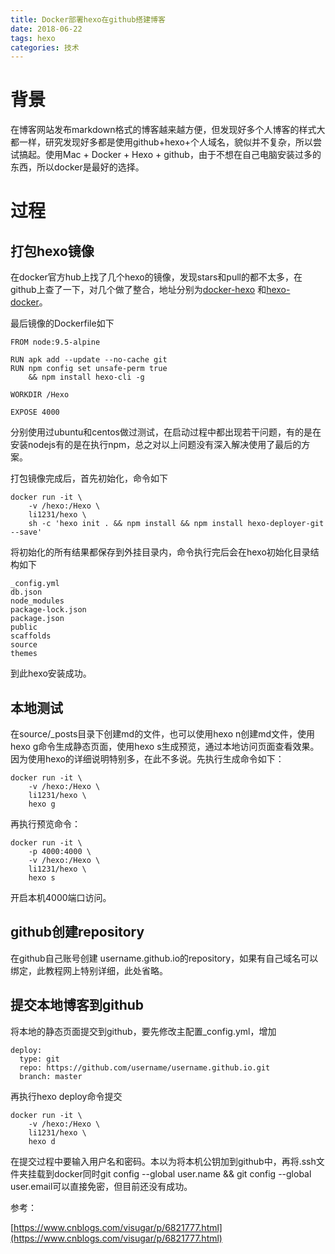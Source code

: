```yaml
---
title: Docker部署hexo在github搭建博客
date: 2018-06-22 
tags: hexo
categories: 技术
---
```


# 背景 

在博客网站发布markdown格式的博客越来越方便，但发现好多个人博客的样式大都一样，研究发现好多都是使用github+hexo+个人域名，貌似并不复杂，所以尝试搞起。使用Mac + Docker + Hexo + github，由于不想在自己电脑安装过多的东西，所以docker是最好的选择。
<!-- more -->

# 过程

## 打包hexo镜像

在docker官方hub上找了几个hexo的镜像，发现stars和pull的都不太多，在github上查了一下，对几个做了整合，地址分别为[docker-hexo](https://github.com/yakumioto/docker-hexo) 和[hexo-docker](https://github.com/neoFelhz/hexo-docker)。

最后镜像的Dockerfile如下

```
FROM node:9.5-alpine

RUN apk add --update --no-cache git
RUN npm config set unsafe-perm true 
	&& npm install hexo-cli -g

WORKDIR /Hexo

EXPOSE 4000
```
分别使用过ubuntu和centos做过测试，在启动过程中都出现若干问题，有的是在安装nodejs有的是在执行npm，总之对以上问题没有深入解决使用了最后的方案。

打包镜像完成后，首先初始化，命令如下

```
docker run -it \
	-v /hexo:/Hexo \
	li1231/hexo \
	sh -c 'hexo init . && npm install && npm install hexo-deployer-git --save'
```
将初始化的所有结果都保存到外挂目录内，命令执行完后会在hexo初始化目录结构如下
	
	_config.yml	
	db.json
	node_modules
	package-lock.json
	package.json
	public
	scaffolds
	source
	themes
到此hexo安装成功。

## 本地测试

在source/_posts目录下创建md的文件，也可以使用hexo n创建md文件，使用hexo g命令生成静态页面，使用hexo s生成预览，通过本地访问页面查看效果。因为使用hexo的详细说明特别多，在此不多说。先执行生成命令如下：

```
docker run -it \
	-v /hexo:/Hexo \
	li1231/hexo \
	hexo g
```
再执行预览命令：

```
docker run -it \
	-p 4000:4000 \
	-v /hexo:/Hexo \
	li1231/hexo \
	hexo s
```
开启本机4000端口访问。

## github创建repository

在github自己账号创建 username.github.io的repository，如果有自己域名可以绑定，此教程网上特别详细，此处省略。

## 提交本地博客到github

将本地的静态页面提交到github，要先修改主配置_config.yml，增加

```
deploy:
  type: git
  repo: https://github.com/username/username.github.io.git
  branch: master
```
再执行hexo deploy命令提交

```
docker run -it \
	-v /hexo:/Hexo \
	li1231/hexo \
	hexo d
```
在提交过程中要输入用户名和密码。本以为将本机公钥加到github中，再将.ssh文件夹挂载到docker同时git config --global user.name && git config --global user.email可以直接免密，但目前还没有成功。

参考：

[https://www.cnblogs.com/visugar/p/6821777.html](https://www.cnblogs.com/visugar/p/6821777.html)
